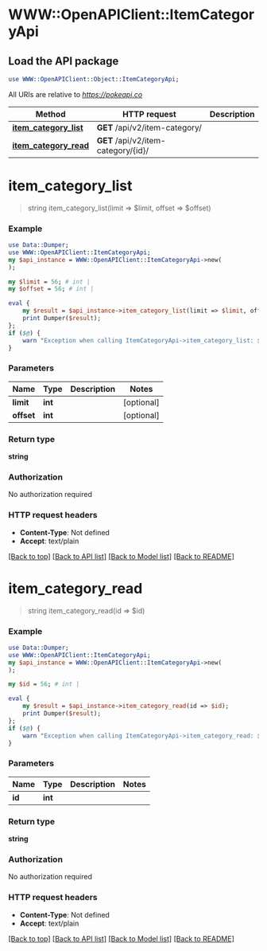 # WWW::OpenAPIClient::ItemCategoryApi

## Load the API package
```perl
use WWW::OpenAPIClient::Object::ItemCategoryApi;
```

All URIs are relative to *https://pokeapi.co*

Method | HTTP request | Description
------------- | ------------- | -------------
[**item_category_list**](ItemCategoryApi.md#item_category_list) | **GET** /api/v2/item-category/ | 
[**item_category_read**](ItemCategoryApi.md#item_category_read) | **GET** /api/v2/item-category/{id}/ | 


# **item_category_list**
> string item_category_list(limit => $limit, offset => $offset)



### Example
```perl
use Data::Dumper;
use WWW::OpenAPIClient::ItemCategoryApi;
my $api_instance = WWW::OpenAPIClient::ItemCategoryApi->new(
);

my $limit = 56; # int | 
my $offset = 56; # int | 

eval {
    my $result = $api_instance->item_category_list(limit => $limit, offset => $offset);
    print Dumper($result);
};
if ($@) {
    warn "Exception when calling ItemCategoryApi->item_category_list: $@\n";
}
```

### Parameters

Name | Type | Description  | Notes
------------- | ------------- | ------------- | -------------
 **limit** | **int**|  | [optional] 
 **offset** | **int**|  | [optional] 

### Return type

**string**

### Authorization

No authorization required

### HTTP request headers

 - **Content-Type**: Not defined
 - **Accept**: text/plain

[[Back to top]](#) [[Back to API list]](../README.md#documentation-for-api-endpoints) [[Back to Model list]](../README.md#documentation-for-models) [[Back to README]](../README.md)

# **item_category_read**
> string item_category_read(id => $id)



### Example
```perl
use Data::Dumper;
use WWW::OpenAPIClient::ItemCategoryApi;
my $api_instance = WWW::OpenAPIClient::ItemCategoryApi->new(
);

my $id = 56; # int | 

eval {
    my $result = $api_instance->item_category_read(id => $id);
    print Dumper($result);
};
if ($@) {
    warn "Exception when calling ItemCategoryApi->item_category_read: $@\n";
}
```

### Parameters

Name | Type | Description  | Notes
------------- | ------------- | ------------- | -------------
 **id** | **int**|  | 

### Return type

**string**

### Authorization

No authorization required

### HTTP request headers

 - **Content-Type**: Not defined
 - **Accept**: text/plain

[[Back to top]](#) [[Back to API list]](../README.md#documentation-for-api-endpoints) [[Back to Model list]](../README.md#documentation-for-models) [[Back to README]](../README.md)

